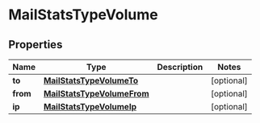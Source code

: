 

# MailStatsTypeVolume


## Properties

Name | Type | Description | Notes
------------ | ------------- | ------------- | -------------
**to** | [**MailStatsTypeVolumeTo**](MailStatsTypeVolumeTo.md) |  |  [optional]
**from** | [**MailStatsTypeVolumeFrom**](MailStatsTypeVolumeFrom.md) |  |  [optional]
**ip** | [**MailStatsTypeVolumeIp**](MailStatsTypeVolumeIp.md) |  |  [optional]



